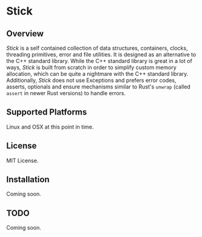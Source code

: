 Stick
======

Overview
--------

*Stick* is a self contained collection of data structures, containers, clocks, threading primitives, error and file utilities.
It is designed as an alternative to the C++ standard library. While the C++ standard library is great in a lot of ways, *Stick* is built from scratch in order to simplify custom memory allocation, which can be quite a nightmare with the C++ standard library. Additionally, *Stick* does not use Exceptions and prefers error codes, asserts, optionals and ensure mechanisms similar to Rust's `unwrap` (called `assert` in newer Rust versions) to handle errors.

Supported Platforms
-------------

Linux and OSX at this point in time.


License
-------------

MIT License.


Installation
-------------

Coming soon.


TODO
--------

Coming soon.
